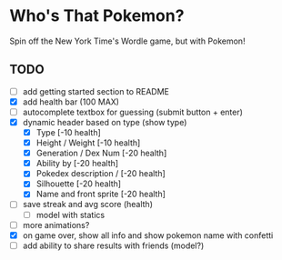 # Who's That Pokemon?

Spin off the New York Time's Wordle game, but with Pokemon!

## TODO

- [ ] add getting started section to README
- [x] add health bar (100 MAX)
- [ ] autocomplete textbox for guessing (submit button + enter)
- [x] dynamic header based on type (show type)
  - [x] Type [-10 health]
  - [x] Height / Weight [-10 health]
  - [x] Generation / Dex Num [-20 health]
  - [x] Ability by [-20 health]
  - [x] Pokedex description / [-20 health]
  - [x] Silhouette [-20 health]
  - [x] Name and front sprite [-20 health]
- [ ] save streak and avg score (health)
  - [ ] model with statics
- [ ] more animations?
- [x] on game over, show all info and show pokemon name with confetti
- [ ] add ability to share results with friends (model?)
